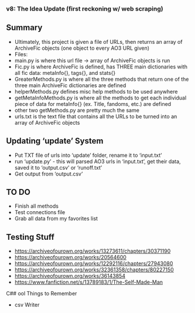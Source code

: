 ### v8: The Idea Update (first reckoning w/ web scraping)
## Summary
- Ultimately, this project is given a file of URLs, then returns an array of ArchiveFic objects (one object to every AO3 URL given)
- Files:
- main.py is where this url file -> array of ArchiveFic objects is run
- Fic.py is where ArchiveFic is defined, has THREE main dictionaries with all fic data: metaInfo{}, tags{}, and stats{}
- GreaterMethods.py is where all the three methods that return one of the three main ArchiveFic dictionaries are defined
- helperMethods.py defines misc help methods to be used anywhere
- getMetaInfoMethods.py is where all the methods to get each individual piece of data for metaInfo{} (ex. Title, fandoms, etc.) are defined
- other two getMethods.py are pretty much the same
- urls.txt is the text file that contains all the URLs to be turned into an array of ArchiveFic objects

## Updating ‘update’ System
- Put TXT file of urls into ‘update’ folder, rename it to ‘input.txt’
- run ‘update.py’ - this will parsed AO3 urls in ‘input.txt’, get their data, saved it to ‘output.csv’ or ‘runoff.txt’
- Get output from ‘output.csv’


## TO DO
- Finish all methods
- Test connections file
- Grab all data from my favorites list

## Testing Stuff
- https://archiveofourown.org/works/13273611/chapters/30371190
- https://archiveofourown.org/works/20564600
- https://archiveofourown.org/works/12292116/chapters/27943080
- https://archiveofourown.org/works/32361358/chapters/80227150
- https://archiveofourown.org/works/36143854
- https://www.fanfiction.net/s/13789183/1/The-Self-Made-Man

C## ool Things to Remember
- csv Writer 
